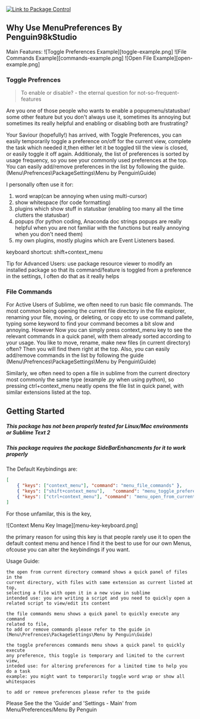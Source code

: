 [![Link to Package Control](https://packagecontrol.io/packages/MenuPenguin)](https://packagecontrol.io/packages/MenuPenguin)

## Why Use MenuPreferences By Penguin98kStudio

Main Features:
	![Toggle Preferences Example][toggle-example.png]
	![File Commands Example][commands-example.png]
	![Open File Example][open-example.png]

### Toggle Prefrences

> To enable or disable? - the eternal question for not-so-frequent-features

Are you one of those people who wants to enable a popupmenu/statusbar/
some other feature but you don't always use it,
sometimes its annoying but sometimes its really helpful and
enabling or disabling both are frustrating?

Your Saviour (hopefully!) has arrived, with Toggle Preferences,
you can easily temporarily toggle a preference on/off for the current view,
complete the task which needed it,then either let it be toggled till the view
is closed, or easily toggle it off again. Additionaly, the list of preferences
is sorted by usage frequency, so you see your commonly used preferences at the
top. You can easily add/remove preferences in the list by following the guide.
(Menu\Prefrences\PackageSettings\Menu by Penguin\Guide)

I personally often use it for:
1. word wrap(can be annoying when using multi-cursor)
2. show whitespace (for code formatting)
3. plugins which show stuff in statusbar
	(enabling too many all the time clutters the statusbar)
4. popups (for python coding, Anaconda doc strings popups are really helpful
	when you are not familiar with the functions but really annoying when you
	don't need them)
5. my own plugins, mostly plugins which are Event Listeners based.

keyboard shortcut: shift+context_menu

Tip for Advanced Users: use package resource viewer to modify an
installed package so that its command/feature is toggled from a preference
in the settings, I often do that as it really helps

### File Commands

For Active Users of Sublime, we often need to run basic file commands.
The most common being opening the current file directory in the file explorer,
renaming your file, moving, or deleting, or copy etc
to use command pallete, typing some keyword to find your command becomes a bit
slow and annoying. However Now you can simply press context_menu key to see the
relevant commands in a quick panel, with them already sorted according to your
usage. You like to move, rename, make new files (in current directory) often?
Then you will find them right at the top. Also, you can easily add/remove
commands in the list by following the guide
(Menu\Prefrences\PackageSettings\Menu by Penguin\Guide)

Similarly, we often need to open a file in sublime from the current directory
most commonly the same type (example .py when using python), so pressing
ctrl+context_menu neatly opens the file list in quick panel,
with similar extensions listed at the top.

## Getting Started

##### This package has not been properly tested for Linux/Mac environments or Sublime Text 2
##### This package requires the package SideBarEnhancments for it to work properly

The Default Keybindings are:
```json
[
	{ "keys": ["context_menu"], "command": "menu_file_commands" },
	{ "keys": ["shift+context_menu"],	"command": "menu_toggle_preferences"	},
	{ "keys": ["ctrl+context_menu"], "command": "menu_open_from_current_dir" },
]
```
For those unfamilar, this is the key,

![Context Menu Key Image][menu-key-keyboard.png]

the primary reason for using this key is that people rarely use it to open
the default context menu and hence I find it the best to use for our own Menus,
ofcouse you can alter the keybindings if you want.

Usage Guide:

	the open from current directory command shows a quick panel of files in the
	current directory, with files with same extension as current listed at top,
	selecting a file with open it in a new view in sublime
	intended use: you are writing a script and you need to quickly open a
	related script to view/edit its content

	the file commands menu shows a quick panel to quickly execute any command
	related to file,
	to add or remove commands please refer to the guide in
	(Menu\Prefrences\PackageSettings\Menu by Penguin\Guide)

	the toggle preferences commands menu shows a quick panel to quickly execute
	any preference, this toggle is temporary and limited to the current view,
	inteded use: for altering preferences for a limited time to help you do a task
	example: you might want to temporarily toggle word wrap or show all whitespaces

	to add or remove preferences please refer to the guide

Please See the the 'Guide' and 'Settings - Main'
from Menu/Preferences/Menu By Penguin
